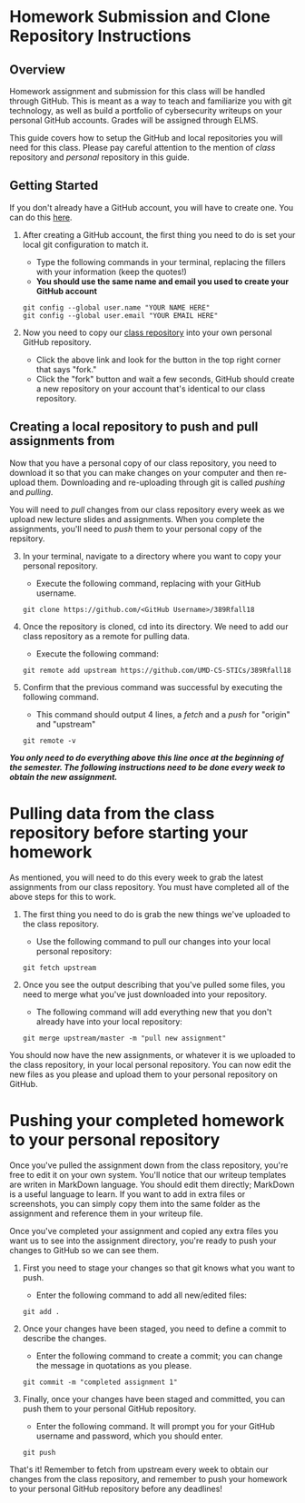 # Homework Submission and Clone Repository Instructions

## Overview
Homework assignment and submission for this class will be handled through GitHub. This is meant as a way to teach and familiarize you with git technology, as well as build a portfolio of cybersecurity writeups on your personal GitHub accounts. Grades will be assigned through ELMS.

This guide covers how to setup the GitHub and local repositories you will need for this class. Please pay careful attention to the mention of *class* repository and *personal* repository in this guide.

## Getting Started
If you don't already have a GitHub account, you will have to create one. You can do this [here](https://github.com/).
1. After creating a GitHub account, the first thing you need to do is set your local git configuration to match it.
    - Type the following commands in your terminal, replacing the fillers with your information (keep the quotes!)
    - **You should use the same name and email you used to create your GitHub account**
    ```
    git config --global user.name "YOUR NAME HERE"
    git config --global user.email "YOUR EMAIL HERE"
    ```

2. Now you need to copy our [class repository](https://github.com/UMD-CS-STICs/389Rfall18) into your own personal GitHub repository.
    - Click the above link and look for the button in the top right corner that says "fork."
    - Click the "fork" button and wait a few seconds, GitHub should create a new repository on your account that's identical to our class repository.

## Creating a local repository to push and pull assignments from
Now that you have a personal copy of our class repository, you need to download it so that you can make changes on your computer and then re-upload them. Downloading and re-uploading through git is called *pushing* and *pulling*.

You will need to *pull* changes from our class repository every week as we upload new lecture slides and assignments. When you complete the assignments, you'll need to *push* them to your personal copy of the repsitory.

3. In your terminal, navigate to a directory where you want to copy your personal repository.
    - Execute the following command, replacing <GitHub Username> with your GitHub username.
    ```
    git clone https://github.com/<GitHub Username>/389Rfall18
    ```

4. Once the repository is cloned, cd into its directory. We need to add our class repository as a remote for pulling data.
    - Execute the following command:
    ```
    git remote add upstream https://github.com/UMD-CS-STICs/389Rfall18
    ```

5. Confirm that the previous command was successful by executing the following command.
    - This command should output 4 lines, a *fetch* and a *push* for "origin" and "upstream"
    ```
    git remote -v
    ```

***You only need to do everything above this line once at the beginning of the semester. The following instructions need to be done every week to obtain the new assignment.***
    
# Pulling data from the class repository before starting your homework
As mentioned, you will need to do this every week to grab the latest assignments from our class repository. You must have completed all of the above steps for this to work.

1. The first thing you need to do is grab the new things we've uploaded to the class repository.
    - Use the following command to pull our changes into your local personal repository:
    ```
    git fetch upstream
    ```

2. Once you see the output describing that you've pulled some files, you need to merge what you've just downloaded into your repository.
    - The following command will add everything new that you don't already have into your local repository:
    ```
    git merge upstream/master -m "pull new assignment"
    ```

You should now have the new assignments, or whatever it is we uploaded to the class repository, in your local personal repository. You can now edit the new files as you please and upload them to your personal repository on GitHub.

# Pushing your completed homework to your personal repository
Once you've pulled the assignment down from the class repository, you're free to edit it on your own system. You'll notice that our writeup templates are writen in MarkDown language. You should edit them directly; MarkDown is a useful language to learn. If you want to add in extra files or screenshots, you can simply copy them into the same folder as the assignment and reference them in your writeup file.

Once you've completed your assignment and copied any extra files you want us to see into the assignment directory, you're ready to push your changes to GitHub so we can see them.

1. First you need to stage your changes so that git knows what you want to push.
    - Enter the following command to add all new/edited files:
    ```
    git add .
    ```

2. Once your changes have been staged, you need to define a commit to describe the changes.
    - Enter the following command to create a commit; you can change the message in quotations as you please.
    ```
    git commit -m "completed assignment 1"
    ```

3. Finally, once your changes have been staged and committed, you can push them to your personal GitHub repository.
    - Enter the following command. It will prompt you for your GitHub username and password, which you should enter.
    ```
    git push
    ```

That's it! Remember to fetch from upstream every week to obtain our changes from the class repository, and remember to push your homework to your personal GitHub repository before any deadlines!
